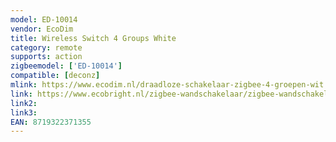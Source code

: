 ```yaml
---
model: ED-10014
vendor: EcoDim
title: Wireless Switch 4 Groups White
category: remote
supports: action
zigbeemodel: ['ED-10014']
compatible: [deconz]
mlink: https://www.ecodim.nl/draadloze-schakelaar-zigbee-4-groepen-wit.html
link: https://www.ecobright.nl/zigbee-wandschakelaar/zigbee-wandschakelaar-draadloos-wit-4-zones/
link2: 
link3: 
EAN: 8719322371355
---
```


